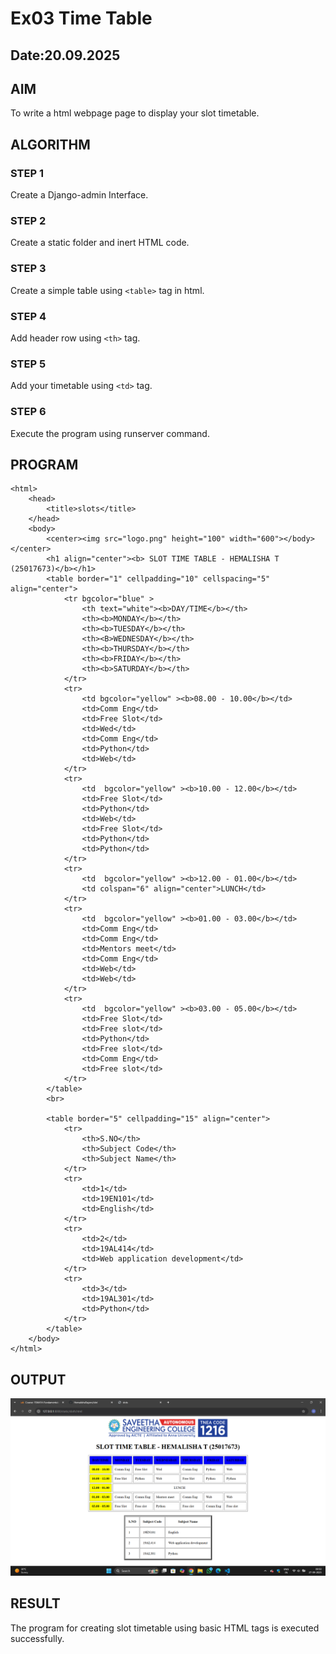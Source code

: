 # Ex03 Time Table
## Date:20.09.2025

## AIM
To write a html webpage page to display your slot timetable.

## ALGORITHM
### STEP 1
Create a Django-admin Interface.

### STEP 2
Create a static folder and inert HTML code.

### STEP 3
Create a simple table using ```<table>``` tag in html.

### STEP 4
Add header row using ```<th>``` tag.

### STEP 5
Add your timetable using ```<td>``` tag.

### STEP 6
Execute the program using runserver command.

## PROGRAM
```
<html>
    <head>
        <title>slots</title>
    </head>
    <body>
        <center><img src="logo.png" height="100" width="600"></body></center>
        <h1 align="center"><b> SLOT TIME TABLE - HEMALISHA T (25017673)</b></h1>
        <table border="1" cellpadding="10" cellspacing="5" align="center">
            <tr bgcolor="blue" >
                <th text="white"><b>DAY/TIME</b></th>
                <th><b>MONDAY</b></th>
                <th><b>TUESDAY</b></th>
                <th><B>WEDNESDAY</b></th>
                <th><b>THURSDAY</b></th>
                <th><b>FRIDAY</b></th>
                <th><b>SATURDAY</b></th>
            </tr>
            <tr>
                <td bgcolor="yellow" ><b>08.00 - 10.00</b></td>
                <td>Comm Eng</td>
                <td>Free Slot</td>
                <td>Wed</td>
                <td>Comm Eng</td>
                <td>Python</td>
                <td>Web</td>
            </tr>
            <tr>
                <td  bgcolor="yellow" ><b>10.00 - 12.00</b></td>
                <td>Free Slot</td>
                <td>Python</td>
                <td>Web</td>
                <td>Free Slot</td>
                <td>Python</td>
                <td>Python</td>
            </tr>
            <tr>
                <td  bgcolor="yellow" ><b>12.00 - 01.00</b></td>
                <td colspan="6" align="center">LUNCH</td>
            </tr>
            <tr>
                <td  bgcolor="yellow" ><b>01.00 - 03.00</b></td>
                <td>Comm Eng</td>
                <td>Comm Eng</td>
                <td>Mentors meet</td>
                <td>Comm Eng</td>
                <td>Web</td>
                <td>Web</td>
            </tr>
            <tr>
                <td  bgcolor="yellow" ><b>03.00 - 05.00</b></td>
                <td>Free Slot</td>
                <td>Free slot</td>
                <td>Python</td>
                <td>Free slot</td>
                <td>Comm Eng</td>
                <td>Free slot</td>
            </tr>
        </table>
        <br>

        <table border="5" cellpadding="15" align="center">
            <tr>
                <th>S.NO</th>
                <th>Subject Code</th>
                <th>Subject Name</th>
            </tr>
            <tr>
                <td>1</td>
                <td>19EN101</td>
                <td>English</td>
            </tr>
            <tr>
                <td>2</td>
                <td>19AL414</td>
                <td>Web application development</td>
            </tr>
            <tr>
                <td>3</td>
                <td>19AL301</td>
                <td>Python</td>
            </tr>
        </table>
    </body>
</html>
```

## OUTPUT
![alt text](<Screenshot (36).png>)

## RESULT
The program for creating slot timetable using basic HTML tags is executed successfully.

